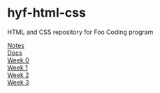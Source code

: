 # hyf-html-css
HTML and CSS repository for Foo Coding program<br>

<a href="https://jshortz.github.io/hyf-html-css/tree/master/Notes">Notes</a><br>
<a href="https://jshortz.github.io/hyf-html-css/docs/index.html">Docs</a><br>
<a href="https://jshortz.github.io/hyf-html-css/week0/index.html">Week 0</a><br>
<a href="https://jshortz.github.io/hyf-html-css/week1/index.html">Week 1</a><br>
<a href="https://jshortz.github.io/hyf-html-css/week2/index.html">Week 2</a><br>
<a href="https://jshortz.github.io/hyf-html-css/week3/index.html">Week 3</a>
